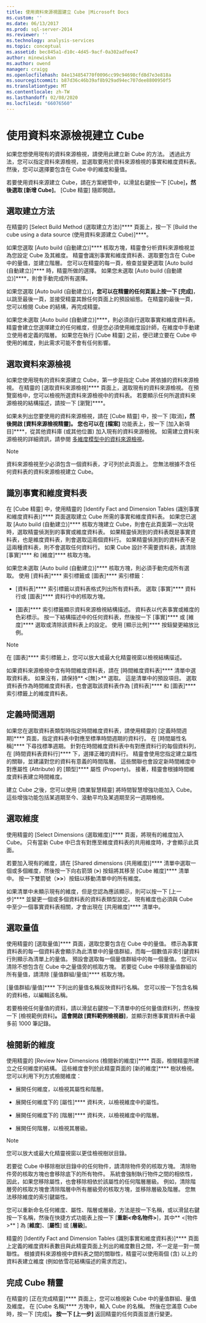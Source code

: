 ```yaml
---
title: 使用資料來源視圖建立 Cube |Microsoft Docs
ms.custom: ''
ms.date: 06/13/2017
ms.prod: sql-server-2014
ms.reviewer: ''
ms.technology: analysis-services
ms.topic: conceptual
ms.assetid: bec845a1-d10c-4d45-9acf-0a302adfee47
author: minewiskan
ms.author: owend
manager: craigg
ms.openlocfilehash: 84e134854770f0096cc99c94698cfd8d7e3e818a
ms.sourcegitcommit: b87d36c46b39af8b929ad94ec707dee8800950f5
ms.translationtype: MT
ms.contentlocale: zh-TW
ms.lasthandoff: 02/08/2020
ms.locfileid: "66076560"
---
```

# <a name="create-a-cube-using-a-data-source-view"></a>使用資料來源檢視建立 Cube
  如果您想使用現有的資料來源檢視，請使用此建立新 Cube 的方法。 透過此方法，您可以指定資料來源檢視，並選取要用於資料來源檢視的事實和維度資料表。 然後，您可以選擇要包含在 Cube 中的維度和量值。  
  
 若要使用資料來源建立 Cube，請在方案總管中，以滑鼠右鍵按一下 [Cube]****，然後選取 [新增 Cube]****。 [Cube 精靈] 隨即開啟。  
  
## <a name="selecting-the-build-method"></a>選取建立方法  
 在精靈的 [Select Build Method (選取建立方法)]**** 頁面上，按一下 [Build the cube using a data source (使用資料來源建立 Cube)]****。  
  
 如果您選取 [Auto build (自動建立)]**** 核取方塊，精靈會分析資料來源檢視並為您設定 Cube 及其維度。 精靈會識別事實和維度資料表、選取要包含在 Cube 中的量值，並建立階層。 您可以在精靈的每一頁，檢查並變更選取 [Auto build (自動建立)]**** 時，精靈所做的選擇。 如果您未選取 [Auto build (自動建立)]****，則會手動完成所有選擇。  
  
 如果您選取 [Auto build (自動建立)]****，您可以在精靈的任何頁面上按一下 [完成]****，以跳至最後一頁，並接受精靈其餘任何頁面上的預設組態。 在精靈的最後一頁，您可以檢閱 Cube 的結構，再完成精靈。  
  
 如果您未選取 [Auto build (自動建立)]****，則必須自行選取事實和維度資料表。 精靈會建立您選擇建立的任何維度，但是您必須使用維度設計師，在維度中手動建立使用者定義的階層。 如果您在執行 [Cube 精靈] 之前，便已建立要在 Cube 中使用的維度，則此需求可能不會有任何影響。  
  
## <a name="selecting-the-data-source-view"></a>選取資料來源檢視  
 如果您使用現有的資料來源建立 Cube，第一步是指定 Cube 將依據的資料來源檢視。 在精靈的 [選取資料來源檢視]**** 頁面上，選取現有的資料來源檢視。 在預覽窗格中，您可以檢視所選資料來源檢視中的資料表。 若要顯示任何所選資料來源檢視的結構描述，請按一下 [瀏覽]****。  
  
 如果未列出您要使用的資料來源檢視，請在 [Cube 精靈] 中，按一下 [取消]****，然後開啟 [資料來源檢視精靈]。 您也可以在 [檔案]**** 功能表上，按一下 [加入新項目]****，從其他資料庫 (或其他位置) 加入現有的資料來源檢視。 如需建立資料來源檢視的詳細資訊，請參閱 [多維度模型中的資料來源檢視](data-source-views-in-multidimensional-models.md)。  
  
> [!NOTE]  
>  資料來源檢視至少必須包含一個資料表，才可列於此頁面上。 您無法根據不含任何資料表的資料來源檢視建立 Cube。  
  
## <a name="identify-fact-and-dimension-tables"></a>識別事實和維度資料表  
 在 [Cube 精靈] 中，使用精靈的 [Identify Fact and Dimension Tables (識別事實和維度資料表)]**** 頁面選取建立 Cube 所需的事實和維度資料表。 如果您已選取 [Auto build (自動建立)]**** 核取方塊建立 Cube，則會在此頁面第一次出現時，選取精靈偵測到的事實或維度資料表。 如果精靈偵測到的資料表既是事實資料表，也是維度資料表，則會選取這兩個資料行。 如果精靈偵測到的資料表不是這兩種資料表，則不會選取任何資料行。 如果 Cube 設計不需要資料表，請清除 [事實]**** 和 [維度]**** 核取方塊。  
  
 如果您未選取 [Auto build (自動建立)]**** 核取方塊，則必須手動完成所有選取。 使用 [資料表]**** 索引標籤或 [圖表]**** 索引標籤：  
  
-   [資料表]**** 索引標籤以資料表格式列出所有資料表。 選取 [事實]**** 資料行或 [圖表]**** 資料行中的核取方塊。  
  
-   [圖表]**** 索引標籤顯示資料來源檢視結構描述。 資料表以代表事實或維度的色彩標示。 按一下結構描述中的任何資料表，然後按一下 [事實]**** 或 [維度]**** 選取或清除該資料表上的設定。 使用 [顯示比例]**** 按鈕變更縮放比例。  
  
> [!NOTE]  
>  在 [圖表]**** 索引標籤上，您可以放大或最大化精靈視窗以檢視結構描述。  
  
 如果資料來源檢視中含有時間維度資料表，請在 [時間維度資料表]**** 清單中選取資料表。 如果沒有，請保持** \<[無]>** 選取。 這是清單中的預設項目。 選取資料表作為時間維度資料表，也會選取該資料表作為 [資料表]**** 和 [圖表]**** 索引標籤上的維度資料表。  
  
## <a name="defining-time-periods"></a>定義時間週期  
 如果您在選取資料表類型時指定時間維度資料表，請使用精靈的 [定義時間週期]**** 頁面，指定資料表中對應至標準時間週期的資料行。 在 [時間屬性名稱]**** 下尋找標準週期。 針對在時間維度資料表中有對應資料行的每個資料列，在 [時間資料表資料行]**** 下，選擇正確的資料行。 精靈會使用您指定建立屬性的關聯，並建議對您的資料有意義的時間階層。 這些關聯也會設定新時間維度中對應屬性 (Attribute) 的 [類型]**** 屬性 (Property)。 接著，精靈會根據時間維度資料表建立時間維度。  
  
 建立 Cube 之後，您可以使用 [商業智慧精靈] 將時間智慧增強功能加入 Cube。 這些增強功能包括某週期至今、滾動平均及某週期至另一週期檢視。  
  
## <a name="selecting-dimensions"></a>選取維度  
 使用精靈的 [Select Dimensions (選取維度)]**** 頁面，將現有的維度加入 Cube。 只有當新 Cube 中已含有對應至維度資料表的共用維度時，才會顯示此頁面。  
  
 若要加入現有的維度，請在 [Shared dimensions (共用維度)]**** 清單中選取一個或多個維度，然後按一下向右箭頭 (**>**) 按鈕將其移至 [Cube 維度]**** 清單中。 按一下雙箭號（**>>**）按鈕以移動清單中的所有維度。  
  
 如果清單中未顯示現有的維度，但是您認為應該顯示，則可以按一下 [上一步]**** 並變更一個或多個資料表的資料表類型設定。 現有維度也必須與 Cube 中至少一個事實資料表相關，才會出現在 [共用維度]**** 清單中。  
  
## <a name="selecting-measures"></a>選取量值  
 使用精靈的 [選取量值]**** 頁面，選取您要包含在 Cube 中的量值。 標示為事實資料表的每一個資料表會顯示為此清單中的量值群組，而每一個數值非索引鍵資料行則顯示為清單上的量值。 預設會選取每一個量值群組中的毎一個量值。 您可以清除不想包含在 Cube 中之量值旁的核取方塊。 若要從 Cube 中移除量值群組的所有量值，請清除 [量值群組/量值]**** 核取方塊。  
  
 [量值群組/量值]**** 下列出的量值名稱反映資料行名稱。 您可以按一下包含名稱的資料格，以編輯該名稱。  
  
 若要檢視任何量值的資料，請以滑鼠右鍵按一下清單中的任何量值資料列，然後按一下 [檢視範例資料]****。 這會開啟 [資料範例檢視器]****，並顯示對應事實資料表中最多前 1000 筆記錄。  
  
## <a name="reviewing-new-dimensions"></a>檢閱新的維度  
 使用精靈的 [Review New Dimensions (檢閱新的維度)]**** 頁面，檢閱精靈所建立之任何維度的結構。 這些維度會列於此精靈頁面的 [新的維度]**** 樹狀檢視。 您可以利用下列方式檢閱維度：  
  
-   展開任何維度，以檢視其屬性和階層。  
  
-   展開任何維度下的 [屬性]**** 資料夾，以檢視維度中的屬性。  
  
-   展開任何維度下的 [階層]**** 資料夾，以檢視維度中的階層。  
  
-   展開任何階層，以檢視其層級。  
  
> [!NOTE]  
>  您可以放大或最大化精靈視窗以更佳檢視樹狀目錄。  
  
 若要從 Cube 中移除樹狀目錄中的任何物件，請清除物件旁的核取方塊。 清除物件旁的核取方塊也會移除底下的所有物件。 系統會強制執行物件之間的相依性，因此，如果您移除屬性，也會移除相依於該屬性的任何階層層級。 例如，清除階層旁的核取方塊會清除階層中所有層級旁的核取方塊，並移除層級及階層。 您無法移除維度的索引鍵屬性。  
  
 您可以重新命名任何維度、屬性、階層或層級，方法是按一下名稱，或以滑鼠右鍵按一下名稱，然後在快捷方式功能表上按一下 [**重新\<命名物件>**]，其中** \<[物件>** ] 為 [**維度**]、[**屬性**] 或 [**層級**]。  
  
 精靈的 [Identify Fact and Dimension Tables (識別事實和維度資料表)]**** 頁面上定義的維度資料表數目與此精靈頁面上列出的維度數目之間，不一定是一對一關聯性。 根據資料來源檢視中資料表之間的關聯性，精靈可以使用兩個 (含) 以上的資料表建立維度 (例如依雪花結構描述的需求而定)。  
  
## <a name="completing-the-cube-wizard"></a>完成 Cube 精靈  
 在精靈的 [正在完成精靈]**** 頁面上，您可以檢視新 Cube 中的量值群組、量值及維度。 在 [Cube 名稱]**** 方塊中，輸入 Cube 的名稱。 然後在您滿意 Cube 時，按一下 [完成]****。 按一下 [上一步]**** 返回精靈的任何頁面並進行變更。  
  
  

